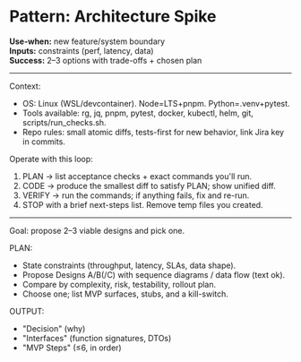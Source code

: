 # Pattern: Architecture Spike

**Use-when:** new feature/system boundary  
**Inputs:** constraints (perf, latency, data)  
**Success:** 2–3 options with trade-offs + chosen plan

---

Context:
- OS: Linux (WSL/devcontainer). Node=LTS+pnpm. Python=.venv+pytest.
- Tools available: rg, jq, pnpm, pytest, docker, kubectl, helm, git, scripts/run_checks.sh.
- Repo rules: small atomic diffs, tests-first for new behavior, link Jira key in commits.

Operate with this loop:
1) PLAN → list acceptance checks + exact commands you'll run.
2) CODE → produce the smallest diff to satisfy PLAN; show unified diff.
3) VERIFY → run the commands; if anything fails, fix and re-run.
4) STOP with a brief next-steps list. Remove temp files you created.

---

Goal: propose 2–3 viable designs and pick one.

PLAN:
- State constraints (throughput, latency, SLAs, data shape).
- Propose Designs A/B(/C) with sequence diagrams / data flow (text ok).
- Compare by complexity, risk, testability, rollout plan.
- Choose one; list MVP surfaces, stubs, and a kill-switch.

OUTPUT:
- "Decision" (why)
- "Interfaces" (function signatures, DTOs)
- "MVP Steps" (≤6, in order)